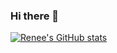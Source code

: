 ### Hi there 👋

[![Renee's GitHub stats](https://github-readme-stats.vercel.app/api?username=ysl0628)](https://github.com/anuraghazra/github-readme-stats)

<!--
**ysl0628/ysl0628** is a ✨ _special_ ✨ repository because its `README.md` (this file) appears on your GitHub profile.

Here are some ideas to get you started:

- 🔭 I’m currently working on ...
- 🌱 I’m currently learning ...
- 👯 I’m looking to collaborate on ...
- 🤔 I’m looking for help with ...
- 💬 Ask me about ...
- 📫 How to reach me: ...
- 😄 Pronouns: ...
- ⚡ Fun fact: ...
-->
